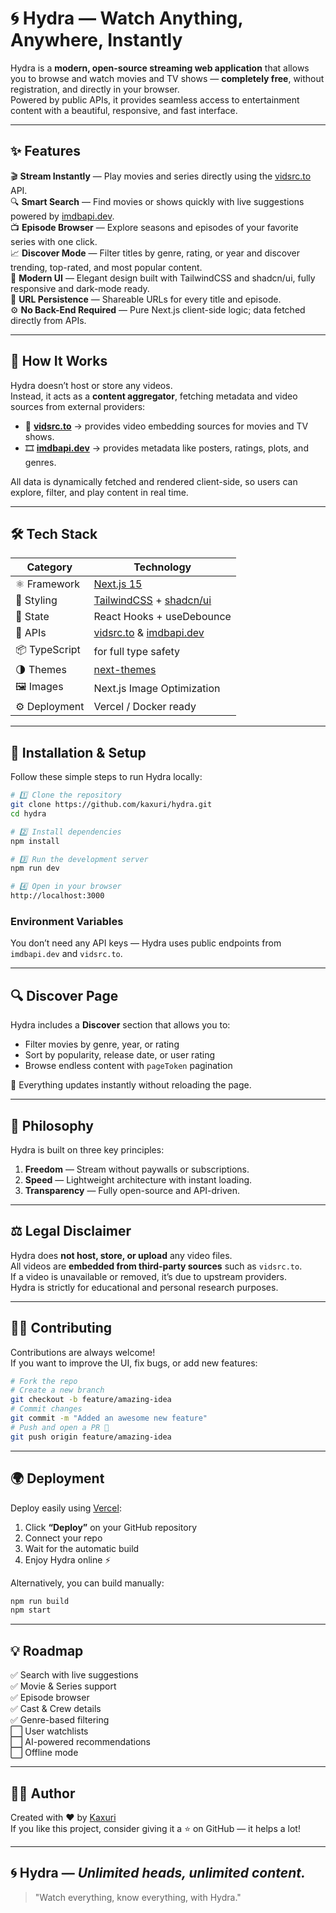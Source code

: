 # 🌀 Hydra — Watch Anything, Anywhere, Instantly

Hydra is a **modern, open-source streaming web application** that allows you to browse and watch movies and TV shows — **completely free**, without registration, and directly in your browser.  
Powered by public APIs, it provides seamless access to entertainment content with a beautiful, responsive, and fast interface.  

---

## ✨ Features

🎬 **Stream Instantly** — Play movies and series directly using the [vidsrc.to](https://vidsrc.to) API.  
🔍 **Smart Search** — Find movies or shows quickly with live suggestions powered by [imdbapi.dev](https://imdbapi.dev).  
📺 **Episode Browser** — Explore seasons and episodes of your favorite series with one click.  
📈 **Discover Mode** — Filter titles by genre, rating, or year and discover trending, top-rated, and most popular content.  
🎨 **Modern UI** — Elegant design built with TailwindCSS and shadcn/ui, fully responsive and dark-mode ready.  
💾 **URL Persistence** — Shareable URLs for every title and episode.  
⚙️ **No Back-End Required** — Pure Next.js client-side logic; data fetched directly from APIs.  

---

## 🧩 How It Works

Hydra doesn’t host or store any videos.  
Instead, it acts as a **content aggregator**, fetching metadata and video sources from external providers:

- 🎥 **[vidsrc.to](https://vidsrc.to)** → provides video embedding sources for movies and TV shows.  
- 🎞️ **[imdbapi.dev](https://imdbapi.dev)** → provides metadata like posters, ratings, plots, and genres.  

All data is dynamically fetched and rendered client-side, so users can explore, filter, and play content in real time.

---

## 🛠️ Tech Stack

| Category | Technology |
|-----------|-------------|
| ⚛️ Framework | [Next.js 15](https://nextjs.org) |
| 🎨 Styling | [TailwindCSS](https://tailwindcss.com) + [shadcn/ui](https://ui.shadcn.com) |
| 🧠 State | React Hooks + useDebounce |
| 📡 APIs | [vidsrc.to](https://vidsrc.to) & [imdbapi.dev](https://imdbapi.dev) |
| 📦 TypeScript | for full type safety |
| 🌗 Themes | [next-themes](https://github.com/pacocoursey/next-themes) |
| 🖼️ Images | Next.js Image Optimization |
| ⚙️ Deployment | Vercel / Docker ready |

---

## 🚀 Installation & Setup

Follow these simple steps to run Hydra locally:

```bash
# 1️⃣ Clone the repository
git clone https://github.com/kaxuri/hydra.git
cd hydra

# 2️⃣ Install dependencies
npm install

# 3️⃣ Run the development server
npm run dev

# 4️⃣ Open in your browser
http://localhost:3000
```

### Environment Variables

You don’t need any API keys — Hydra uses public endpoints from `imdbapi.dev` and `vidsrc.to`.

---

## 🔍 Discover Page

Hydra includes a **Discover** section that allows you to:
- Filter movies by genre, year, or rating  
- Sort by popularity, release date, or user rating  
- Browse endless content with `pageToken` pagination  

🎯 Everything updates instantly without reloading the page.

---

## 🧠 Philosophy

Hydra is built on three key principles:
1. **Freedom** — Stream without paywalls or subscriptions.  
2. **Speed** — Lightweight architecture with instant loading.  
3. **Transparency** — Fully open-source and API-driven.  

---

## ⚖️ Legal Disclaimer

Hydra does **not host, store, or upload** any video files.  
All videos are **embedded from third-party sources** such as `vidsrc.to`.  
If a video is unavailable or removed, it’s due to upstream providers.  
Hydra is strictly for educational and personal research purposes.

---

## 🧑‍💻 Contributing

Contributions are always welcome!  
If you want to improve the UI, fix bugs, or add new features:

```bash
# Fork the repo
# Create a new branch
git checkout -b feature/amazing-idea
# Commit changes
git commit -m "Added an awesome new feature"
# Push and open a PR 🎉
git push origin feature/amazing-idea
```

---

## 🌍 Deployment

Deploy easily using [Vercel](https://vercel.com):

1. Click **“Deploy”** on your GitHub repository  
2. Connect your repo  
3. Wait for the automatic build  
4. Enjoy Hydra online ⚡  

Alternatively, you can build manually:

```bash
npm run build
npm start
```

---

## 💡 Roadmap

✅ Search with live suggestions  
✅ Movie & Series support  
✅ Episode browser  
✅ Cast & Crew details  
✅ Genre-based filtering  
⬜ User watchlists  
⬜ AI-powered recommendations  
⬜ Offline mode  

---

## 🧙‍♂️ Author

Created with ❤️ by [Kaxuri](https://github.com/kaxuri)  
If you like this project, consider giving it a ⭐ on GitHub — it helps a lot!

---

## 🌀 Hydra — *Unlimited heads, unlimited content.*

> "Watch everything, know everything, with Hydra."
